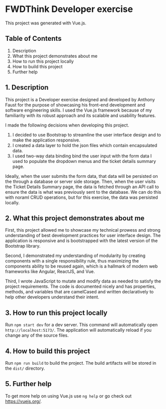 # FWDThink Developer exercise

This project was generated with Vue.js.

## Table of Contents

  1. Description
  2. What this project demonstrates about me
  3. How to run this project locally
  4. How to build this project
  5. Further help

## 1. Description

This project is a Developer exercise designed and developed by Anthony Faust for the purpose of showcasing his front-end development and software engineering skills. I used the Vue.js framework because of my familiarity with its robust approach and its scalable and usability features. 

I made the following decisions when developing this project.

1. I decided to use Bootstrap to streamline the user interface design and to make the application responsive.
2. I created a data layer to hold the json files which contain encapsulated data.
3. I used two-way data binding bind the user input with the form data I used to populate the dropdown menus and the ticket details summary page.

Ideally, when the user submits the form data, that data will be persisted on the through a database or server side storage. Then, when the user visits the Ticket Details Summary page, the data is fetched through an API call to ensure the data is what was previously sent to the database. We can do this with noraml CRUD operations, but for this exercise, the data was persisted locally.

## 2. What this project demonstrates about me

First, this project allowed me to showcase my technical prowess and strong understanding of best development practices for user interface design. The application is responsive and is bootstrapped with the latest version of the Bootstrap library.

Second, I demonstrated my understanding of modularity by creating components with a single responsibility rule, thus maximizing the components ability to be reused again, which is a hallmark of modern web frameworks like Angular, ReactJS, and Vue.

Third, I wrote JavaScript to mutate and modify data as needed to satisfy the project requirements. The code is documented nicely and has properties, methods, and variables that are camelCased and written declaratively to help other developers understand their intent.

## 3. How to run this project locally

Run `npm start dev` for a dev server. This command will automatically open `http://localhost:5173/`. The application will automatically reload if you change any of the source files.

## 4. How to build this project

Run `npm run build` to build the project. The build artifacts will be stored in the `dist/` directory.

## 5. Further help

To get more help on using Vue.js use `ng help` or go check out https://vuejs.org/.
